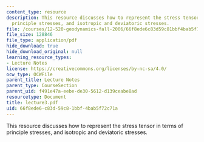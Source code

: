 ```yaml
---
content_type: resource
description: This resource discusses how to represent the stress tensor in terms of
  principle stresses, and isotropic and deviatoric stresses.
file: /courses/12-520-geodynamics-fall-2006/66f8ede6c83d59c81bbf4bab5f72c71a_lecture3.pdf
file_size: 128846
file_type: application/pdf
hide_download: true
hide_download_original: null
learning_resource_types:
- Lecture Notes
license: https://creativecommons.org/licenses/by-nc-sa/4.0/
ocw_type: OCWFile
parent_title: Lecture Notes
parent_type: CourseSection
parent_uid: f491e47a-eebe-de30-5612-d139ceabe8ad
resourcetype: Document
title: lecture3.pdf
uid: 66f8ede6-c83d-59c8-1bbf-4bab5f72c71a
---
```

This resource discusses how to represent the stress tensor in terms of principle stresses, and isotropic and deviatoric stresses.